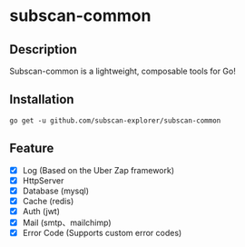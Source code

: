 # subscan-common

## Description

Subscan-common is a lightweight, composable tools for Go!

## Installation
```
go get -u github.com/subscan-explorer/subscan-common 
```

## Feature
- [x] Log (Based on the Uber Zap framework)
- [x] HttpServer 
- [x] Database (mysql)
- [x] Cache (redis) 
- [x] Auth (jwt)
- [x] Mail (smtp、mailchimp) 
- [x] Error Code (Supports custom error codes)